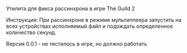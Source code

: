 Утилита для фикса рассинхрона в игре The Guild 2

Инструкция:
При рассинхроне в режиме мультиплеера запустить на всех устройствах исполняемый файл и подождать определенное количество секунд.

Версия 0.0.1 - не тестилось в игре, но должно работать